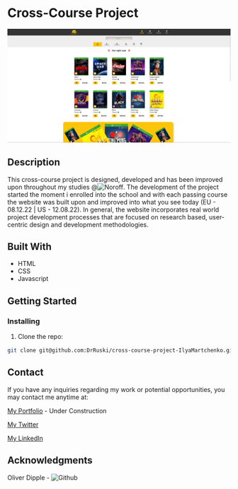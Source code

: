 # Cross-Course Project

![image](images/Cross-Course-Project.png)


## Description

This cross-course project is designed, developed and has been improved upon throughout my studies @![Noroff](https://www.noroff.no/en/).
The development of the project started the moment i enrolled into the school and with each passing course the website was built upon and improved into what you see today (EU - 08.12.22 | US - 12.08.22).
In general, the website incorporates real world project development processes that are focused on research based, user-centric design and development methodologies.


## Built With

- HTML
- CSS
- Javascript

## Getting Started

### Installing

1. Clone the repo:

```bash
git clone git@github.com:DrRuski/cross-course-project-IlyaMartchenko.git
```


## Contact

If you have any inquiries regarding my work or potential opportunities, you may contact me anytime at:

[My Portfolio](imdev.no) - Under Construction

[My Twitter](https://twitter.com/IlyaMartchenko)

[My LinkedIn](https://www.linkedin.com/in/ilya-martchenko/)


## Acknowledgments

Oliver Dipple - ![Github](https://github.com/fermain)
